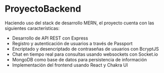 # ProyectoBackend
Haciendo uso del stack de desarrollo MERN, el proyecto cuenta con las siguientes características:
<ul>
  <li>Desarrollo de API REST con Express</li>
  <li>Registro y autenticación de usuarios a través de Passport</li>
  <li>Encriptado y desencriptado de contraseñas de usuarios con BcryptJS</li>
  <li>Chat en tiempo real para consultas usando websockets con Socket.io</li>
  <li>MongoDB como base de datos para persistencia de información</li>
  <li>Implementación del frontend usando React y Chakra UI</li>
</ul>
